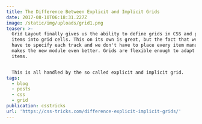 ```yaml
---
title: The Difference Between Explicit and Implicit Grids
date: 2017-08-10T06:18:31.227Z
image: /static/img/uploads/grid1.png
teaser: >-
  Grid Layout finally gives us the ability to define grids in CSS and place
  items into grid cells. This on its own is great, but the fact that we don't
  have to specify each track and we don't have to place every item manually
  makes the new module even better. Grids are flexible enough to adapt to their
  items.


  This is all handled by the so called explicit and implicit grid.
tags:
  - blog
  - posts
  - css
  - grid
publication: csstricks
url: 'https://css-tricks.com/difference-explicit-implicit-grids/'
---
```

